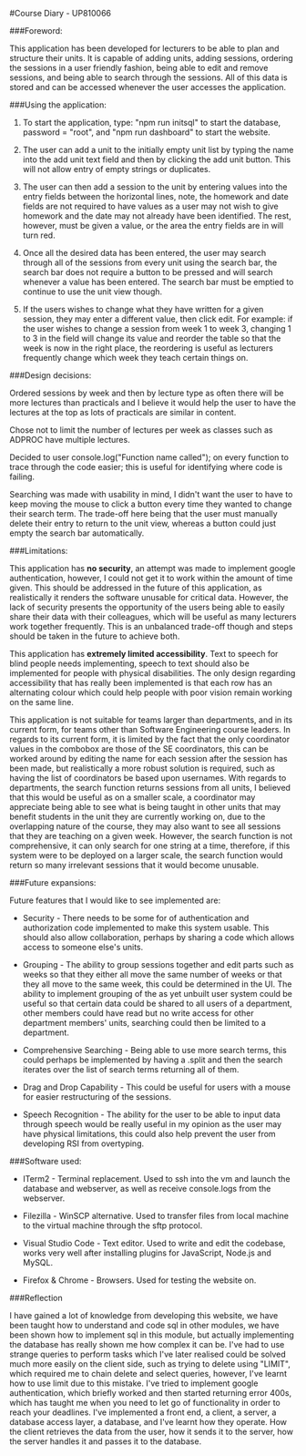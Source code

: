 #Course Diary - UP810066

###Foreword:

This application has been developed for lecturers to be able to plan and structure their units. It is capable of adding units, adding sessions, ordering the sessions in a user friendly fashion, being able to edit and remove sessions, and being able to search through the sessions. All of this data is stored and can be accessed whenever the user accesses the application.

###Using the application:

1. To start the application, type: "npm run initsql" to start the database, password = "root", and "npm run dashboard" to start the website.

2. The user can add a unit to the initially empty unit list by typing the name into the add unit text field and then by clicking the add unit button. This will not allow entry of empty strings or duplicates.

3. The user can then add a session to the unit by entering values into the entry fields between the horizontal lines, note, the homework and date fields are not required to have values as a user may not wish to give homework and the date may not already have been identified. The rest, however, must be given a value, or the area the entry fields are in will turn red.

4. Once all the desired data has been entered, the user may search through all of the sessions from every unit using the search bar, the search bar does not require a button to be pressed and will search whenever a value has been entered. The search bar must be emptied to continue to use the unit view though.

5. If the users wishes to change what they have written for a given session, they may enter a different value, then click edit. For example: if the user wishes to change a session from week 1 to week 3, changing 1 to 3 in the field will change its value and reorder the table so that the week is now in the right place, the reordering is useful as lecturers frequently change which week they teach certain things on.

###Design decisions:

Ordered sessions by week and then by lecture type as often there will be more lectures than practicals
and I believe it would help the user to have the lectures at the top as lots of practicals are similar in content.

Chose not to limit the number of lectures per week as classes such as ADPROC have multiple lectures.

Decided to user console.log("Function name called"); on every function to trace through the code easier;
this is useful for identifying where code is failing.

Searching was made with usability in mind, I didn't want the user to have to keep moving the mouse to click a button every time they wanted to change their search term. The trade-off here being that the user must manually delete their entry to return to the unit view, whereas a button could just empty the search bar automatically.

###Limitations:

This application has **no security**, an attempt was made to implement google authentication, however, I could not get it to work within the amount of time given. This should be addressed in the future of this application, as realistically it renders the software unusable for critical data. However, the lack of security presents the opportunity of the users being able to easily share their data with their colleagues, which will be useful as many lecturers work together frequently. This is an unbalanced trade-off though and steps should be taken in the future to achieve both.

This application has **extremely limited accessibility**. Text to speech for blind people needs implementing, speech to text should also be implemented for people with physical disabilities. The only design regarding accessibility that has really been implemented is that each row has an alternating colour which could help people with poor vision remain working on the same line.

This application is not suitable for teams larger than departments, and in its current form, for teams other than Software Engineering course leaders. In regards to its current form, it is limited by the fact that the only coordinator values in the combobox are those of the SE coordinators, this can be worked around by editing the name for each session after the session has been made, but realistically a more robust solution is required, such as having the list of coordinators be based upon usernames. With regards to departments, the search function returns sessions from all units, I believed that this would be useful as on a smaller scale, a coordinator may appreciate being able to see what is being taught in other units that may benefit students in the unit they are currently working on, due to the overlapping nature of the course, they may also want to see all sessions that they are teaching on a given week. However, the search function is not comprehensive, it can only search for one string at a time, therefore, if this system were to be deployed on a larger scale, the search function would return so many irrelevant sessions that it would become unusable.

###Future expansions:

Future features that I would like to see implemented are:

* Security - There needs to be some for of authentication and authorization code implemented to make this system usable. This should also allow collaboration, perhaps by sharing a code which allows access to someone else's units.

* Grouping - The ability to group sessions together and edit parts such as weeks so that they either all move the same number of weeks or that they all move to the same week, this could be determined in the UI. The ability to implement grouping of the as yet unbuilt user system could be useful so that certain data could be shared to all users of a department, other members could have read but no write access for other department members' units, searching could then be limited to a department.

* Comprehensive Searching - Being able to use more search terms, this could perhaps be implemented by having a .split and then the search iterates over the list of search terms returning all of them.

* Drag and Drop Capability - This could be useful for users with a mouse for easier restructuring of the sessions.

* Speech Recognition - The ability for the user to be able to input data through speech would be really useful in my opinion as the user may have physical limitations, this could also help prevent the user from developing RSI from overtyping.

###Software used:

* ITerm2 - Terminal replacement. Used to ssh into the vm and launch the database and webserver, as well as receive console.logs from the webserver.

* Filezilla - WinSCP alternative. Used to transfer files from local machine to the virtual machine through the sftp protocol.

* Visual Studio Code - Text editor. Used to write and edit the codebase, works very well after installing plugins for JavaScript, Node.js and MySQL.

* Firefox & Chrome - Browsers. Used for testing the website on.

###Reflection

I have gained a lot of knowledge from developing this website, we have been taught how to understand and code sql in other modules, we have been shown how to implement sql in this module, but actually implementing the database has really shown me how complex it can be. I've had to use strange queries to perform tasks which I've later realised could be solved much more easily on the client side, such as trying to delete using "LIMIT", which required me to chain delete and select queries, however, I've learnt how to use limit due to this mistake. I've tried to implement google authentication, which briefly worked and then started returning error 400s, which has taught me when you need to let go of functionality in order to reach your deadlines. I've implemented a front end, a client, a server, a database access layer, a database, and I've learnt how they operate. How the client retrieves the data from the user, how it sends it to the server, how the server handles it and passes it to the database.